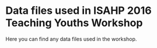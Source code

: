 # Data files used in ISAHP 2016 Teaching Youths Workshop

Here you can find any data files used in the workshop.
